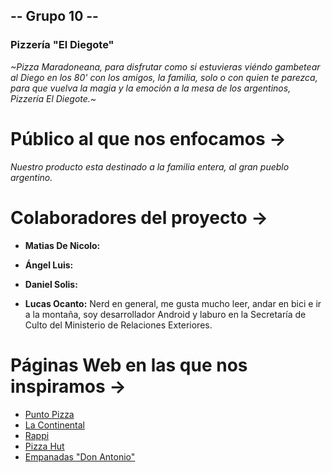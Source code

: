 
## -- Grupo 10 --

### Pizzería "El Diegote"

*~Pizza Maradoneana, para disfrutar como si estuvieras viéndo gambetear al Diego en los 80' con los amigos, la familia, solo o con quien te parezca, para que vuelva la magia y la emoción a la mesa de los argentinos, Pizzería El Diegote.~*

# Público al que nos enfocamos ->

*Nuestro producto esta destinado a la familia entera, al gran pueblo argentino.*

# Colaboradores del proyecto ->

* **Matias De Nicolo:**

* **Ángel Luis:**

* **Daniel Solis:**

* **Lucas Ocanto:** Nerd en general, me gusta mucho leer, andar en bici e ir a la montaña, soy desarrollador Android y laburo en la Secretaría de Culto del Ministerio de Relaciones Exteriores.

# Páginas Web en las que nos inspiramos -> 

* [Punto Pizza](https://www.puntopizza.com.ar/)
* [La Continental](https://www.lacontinental.com/)
* [Rappi](https://www.rappi.com.ar/)
* [Pizza Hut](https://www.pizzahut.es/)
* [Empanadas "Don Antonio"](https://www.empanadasdonantonio.com/)